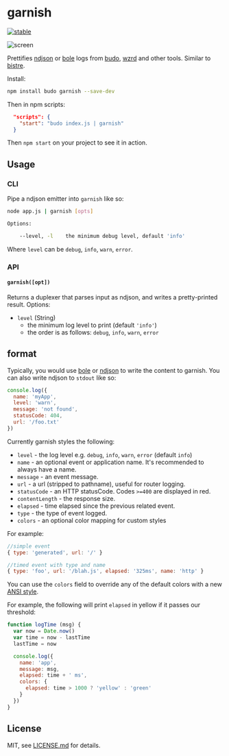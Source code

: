 # garnish

[![stable](http://badges.github.io/stability-badges/dist/stable.svg)](http://github.com/badges/stability-badges)

![screen](http://i.imgur.com/a6lMvDY.png)

Prettifies [ndjson](http://ndjson.org/) or [bole](https://github.com/rvagg/bole) logs from [budo](https://github.com/mattdesl/budo), [wzrd](https://github.com/maxogden/wzrd/) and other tools. Similar to [bistre](https://github.com/hughsk/bistre).

Install:

```sh
npm install budo garnish --save-dev
```

Then in npm scripts:

```json
  "scripts": {
    "start": "budo index.js | garnish"
  }
```

Then `npm start` on your project to see it in action.

## Usage

### CLI

Pipe a ndjson emitter into `garnish` like so:

```sh
node app.js | garnish [opts]

Options:

    --level, -l    the minimum debug level, default 'info'
```

Where `level` can be `debug`, `info`, `warn`, `error`.

### API

#### `garnish([opt])`

Returns a duplexer that parses input as ndjson, and writes a pretty-printed result. Options:

- `level` (String)
  - the minimum log level to print (default `'info'`)
  - the order is as follows: `debug`, `info`, `warn`, `error`

## format

Typically, you would use [bole](https://github.com/rvagg/bole) or [ndjson](https://www.npmjs.com/package/ndjson) to write the content to garnish. You can also write ndjson to `stdout` like so:

```js
console.log({
  name: 'myApp',
  level: 'warn',
  message: 'not found',
  statusCode: 404,
  url: '/foo.txt'
})
```

Currently garnish styles the following:

- `level` - the log level e.g. `debug`, `info`, `warn`, `error` (default `info`)
- `name` - an optional event or application name. It's recommended to always have a name.
- `message` - an event message.
- `url` - a url (stripped to pathname), useful for router logging.
- `statusCode` - an HTTP statusCode. Codes `>=400` are displayed in red.
- `contentLength` - the response size.
- `elapsed` - time elapsed since the previous related event.
- `type` - the type of event logged.
- `colors` - an optional color mapping for custom styles

For example:

```js
//simple event
{ type: 'generated', url: '/' }

//timed event with type and name
{ type: 'foo', url: '/blah.js', elapsed: '325ms', name: 'http' }
```

You can use the `colors` field to override any of the default colors with a new [ANSI style](https://github.com/chalk/ansi-styles).

For example, the following will print `elapsed` in yellow if it passes our threshold:

```js
function logTime (msg) {
  var now = Date.now()
  var time = now - lastTime
  lastTime = now

  console.log({
    name: 'app',
    message: msg,
    elapsed: time + ' ms',
    colors: {
      elapsed: time > 1000 ? 'yellow' : 'green'
    }
  })
}

```

## License

MIT, see [LICENSE.md](http://github.com/mattdesl/garnish/blob/master/LICENSE.md) for details.
